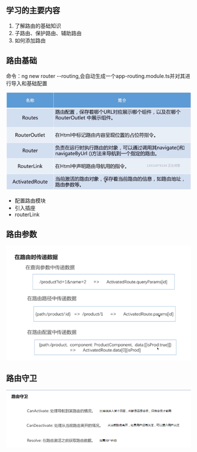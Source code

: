 ## 学习的主要内容
1. 了解路由的基础知识
2. 子路由、保护路由、辅助路由
3. 如何添加路由

## 路由基础
命令：ng new router --routing,会自动生成一个app-routing.module.ts并对其进行导入和基础配置

![image](./img/router.png)

- 配置路由模块
- 引入插座<router-outlet></router-outlet>
- routerLink

## 路由参数
![image](./img/router-para.png)

## 路由守卫
![image](./img/router-can.png)
